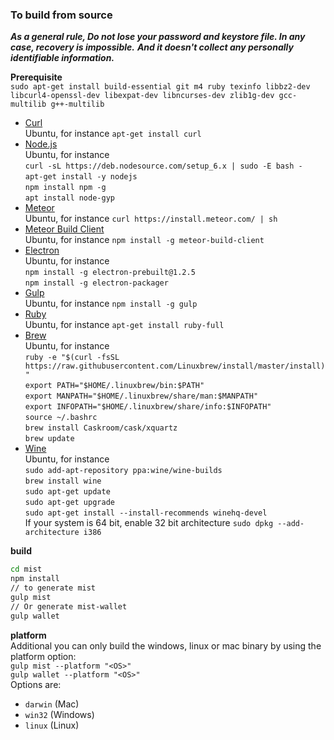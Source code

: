 ### To build from source	

***As a general rule, Do not lose your password and keystore file. In any case, recovery is impossible.***
***And it doesn't collect any personally identifiable information.***

**Prerequisite**    
`sudo apt-get install build-essential git m4 ruby texinfo libbz2-dev libcurl4-openssl-dev libexpat-dev libncurses-dev zlib1g-dev gcc-multilib g++-multilib`   

* [Curl](https://curl.haxx.se/)   
Ubuntu, for instance `apt-get install curl`   
* [Node.js](https://nodejs.org/)    
Ubuntu, for instance    
`curl -sL https://deb.nodesource.com/setup_6.x | sudo -E bash -`  
`apt-get install -y nodejs`   
`npm install npm -g`      
`apt install node-gyp`
* [Meteor](https://www.meteor.com/)   
Ubuntu, for instance `curl https://install.meteor.com/ | sh`   
* [Meteor Build Client](https://github.com/frozeman/meteor-build-client/)   
Ubuntu, for instance `npm install -g meteor-build-client`    
* [Electron](http://electron.atom.io/)    
Ubuntu, for instance    
`npm install -g electron-prebuilt@1.2.5`   
`npm install -g electron-packager`    
* [Gulp](http://gulpjs.com/)    
Ubuntu, for instance `npm install -g gulp`  
* [Ruby](https://www.ruby-lang.org/)    
Ubuntu, for instance `apt-get install ruby-full`
* [Brew](http://linuxbrew.sh/)    
Ubuntu, for instance    
`ruby -e "$(curl -fsSL https://raw.githubusercontent.com/Linuxbrew/install/master/install)"`    
`export PATH="$HOME/.linuxbrew/bin:$PATH"`    
`export MANPATH="$HOME/.linuxbrew/share/man:$MANPATH"`    
`export INFOPATH="$HOME/.linuxbrew/share/info:$INFOPATH"`   
`source ~/.bashrc`    
`brew install Caskroom/cask/xquartz`    
`brew update`   
* [Wine](https://www.winehq.org/)   
Ubuntu, for instance    
`sudo add-apt-repository ppa:wine/wine-builds`    
`brew install wine`   
`sudo apt-get update`     
`sudo apt-get upgrade`    
`sudo apt-get install --install-recommends winehq-devel`    
If your system is 64 bit, enable 32 bit architecture `sudo dpkg --add-architecture i386`

**build**   
```bash
cd mist   
npm install
// to generate mist   
gulp mist   
// Or generate mist-wallet
gulp wallet
```
**platform**    
Additional you can only build the windows, linux or mac binary by using the platform option:    
`gulp mist --platform "<OS>"`   
`gulp wallet --platform "<OS>"`   
<OS>Options are:    
* `darwin` (Mac)    
* `win32` (Windows)   
* `linux`  (Linux)    
